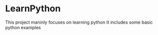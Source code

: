 # LearnPython
This project maninly focuses on learning python 
It includes some basic python examples 
